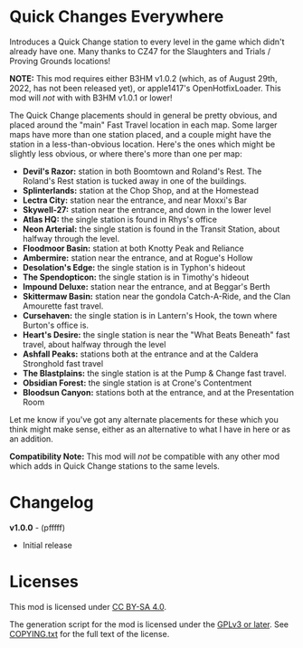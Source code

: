 Quick Changes Everywhere
========================

Introduces a Quick Change station to every level in the game which
didn't already have one.  Many thanks to CZ47 for the Slaughters
and Trials / Proving Grounds locations!

**NOTE:** This mod requires either B3HM v1.0.2 (which, as of August
29th, 2022, has not been released yet), or apple1417's OpenHotfixLoader.
This mod will *not* with with B3HM v1.0.1 or lower!

The Quick Change placements should in general be pretty obvious, and
placed around the "main" Fast Travel location in each map.  Some larger
maps have more than one station placed, and a couple might have the
station in a less-than-obvious location.  Here's the ones which might
be slightly less obvious, or where there's more than one per map:

- **Devil's Razor:** station in both Boomtown and Roland's Rest.  The
  Roland's Rest station is tucked away in one of the buildings.
- **Splinterlands:** station at the Chop Shop, and at the Homestead
- **Lectra City:** station near the entrance, and near Moxxi's Bar
- **Skywell-27:** station near the entrance, and down in the lower level
- **Atlas HQ:** the single station is found in Rhys's office
- **Neon Arterial:** the single station is found in the Transit Station,
  about halfway through the level.
- **Floodmoor Basin:** station at both Knotty Peak and Reliance
- **Ambermire:** station near the entrance, and at Rogue's Hollow
- **Desolation's Edge:** the single station is in Typhon's hideout
- **The Spendopticon:** the single station is in Timothy's hideout
- **Impound Deluxe:** station near the entrance, and at Beggar's Berth
- **Skittermaw Basin:** station near the gondola Catch-A-Ride, and
  the Clan Amourette fast travel.
- **Cursehaven:** the single station is in Lantern's Hook, the town
  where Burton's office is.
- **Heart's Desire:** the single station is near the "What Beats
  Beneath" fast travel, about halfway through the level
- **Ashfall Peaks:** stations both at the entrance and at the Caldera
  Stronghold fast travel
- **The Blastplains:** the single station is at the Pump & Change
  fast travel.
- **Obsidian Forest:** the single station is at Crone's Contentment
- **Bloodsun Canyon:** stations both at the entrance, and at the
  Presentation Room

Let me know if you've got any alternate placements for these which you
think might make sense, either as an alternative to what I have in here
or as an addition.

**Compatibility Note:** This mod will *not* be compatible with any other
mod which adds in Quick Change stations to the same levels.

Changelog
=========

**v1.0.0** - (pfffff)
 * Initial release
 
Licenses
========

This mod is licensed under [CC BY-SA 4.0](https://creativecommons.org/licenses/by-sa/4.0/).

The generation script for the mod is licensed under the
[GPLv3 or later](https://www.gnu.org/licenses/quick-guide-gplv3.html).
See [COPYING.txt](../../COPYING.txt) for the full text of the license.

